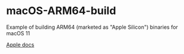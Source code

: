 # macOS-ARM64-build
Example of building ARM64 (marketed as "Apple Silicon") binaries for macOS 11

[Apple docs](https://developer.apple.com/documentation/xcode/building_a_universal_macos_binary)
